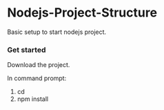 # Nodejs-Project-Structure
Basic setup to start nodejs project.

### Get started
 
 Download the project.
 
 In command prompt:

1. cd  <your download project location>
2. npm install

